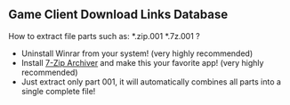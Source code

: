 ## Game Client Download Links Database

How to extract file parts such as: *.zip.001 *.7z.001 ?
- Uninstall Winrar from your system! (very highly recommended)
- Install [7-Zip Archiver](https://www.7-zip.org) and make this your favorite app! (very highly recommended)
- Just extract only part 001, it will automatically combines all parts into a single complete file!
